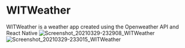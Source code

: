 # WITWeather
WITWeather is a weather app created using the Openweather API and React Native
![Screenshot_20210329-232908_WITWeather](https://user-images.githubusercontent.com/39331438/112904312-0aecc180-90e9-11eb-9ca9-a1995cdef8a0.jpg)
![Screenshot_20210329-233015_WITWeather](https://user-images.githubusercontent.com/39331438/112904318-0d4f1b80-90e9-11eb-878e-73d5c6f870f2.jpg)
